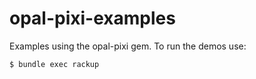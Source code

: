 # opal-pixi-examples
Examples using the opal-pixi gem. To run the demos use:

```
$ bundle exec rackup
```

